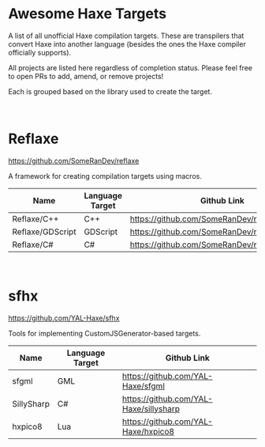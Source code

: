 # Awesome Haxe Targets
A list of all unofficial Haxe compilation targets. These are transpilers that convert Haxe into another language (besides the ones the Haxe compiler officially supports).

All projects are listed here regardless of completion status. Please feel free to open PRs to add, amend, or remove projects!

Each is grouped based on the library used to create the target.

&nbsp;

# Reflaxe
https://github.com/SomeRanDev/reflaxe

A framework for creating compilation targets using macros.

| Name             | Language Target | Github Link                                    |
| ---------------- | --------------- | ---------------------------------------------- |
| Reflaxe/C++      | C++             | https://github.com/SomeRanDev/reflaxe.CPP      |
| Reflaxe/GDScript | GDScript        | https://github.com/SomeRanDev/reflaxe.GDScript |
| Reflaxe/C#       | C#              | https://github.com/SomeRanDev/reflaxe.CSharp   |

&nbsp;

# sfhx
https://github.com/YAL-Haxe/sfhx

Tools for implementing CustomJSGenerator-based targets.

| Name             | Language Target | Github Link                                    |
| ---------------- | --------------- | ---------------------------------------------- |
| sfgml            | GML             | https://github.com/YAL-Haxe/sfgml              |
| SillySharp       | C#              | https://github.com/YAL-Haxe/sillysharp         |
| hxpico8          | Lua             | https://github.com/YAL-Haxe/hxpico8            |
